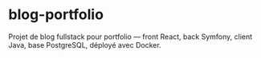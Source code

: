 # blog-portfolio
Projet de blog fullstack pour portfolio — front React, back Symfony, client Java, base PostgreSQL, déployé avec Docker.
